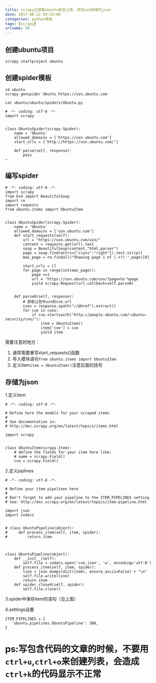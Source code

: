 ```yaml
---
title: scrapy之获取ubuntu安全公告，并将cve存储为json
date: 2017-08-22 03:33:00
categories: python爬虫
tags: [scrapy]
urlname: 58
---
```

创建ubuntu项目
----

    scrapy startproject ubuntu

创建spider模板
--------

    cd ubuntu
    scrapy genspider Ubuntu https://usn.ubuntu.com

    cat ubuntu/ubuntu/spiders/Ubuntu.py

    # -*- coding: utf-8 -*-
    import scrapy
    
    
    class UbuntuSpider(scrapy.Spider):
        name = 'Ubuntu'
        allowed_domains = ['https://usn.ubuntu.com']
        start_urls = ['http://https://usn.ubuntu.com/']
    
        def parse(self, response):
            pass
    ~             

编写spider
----

    # -*- coding: utf-8 -*-
    import scrapy
    from bs4 import BeautifulSoup
    import re
    import requests
    from ubuntu.items import UbuntuItem
    
    
    class UbuntuSpider(scrapy.Spider):
        name = 'Ubuntu'
        allowed_domains = ['usn.ubuntu.com']
        def start_requests(self):
            url = "https://usn.ubuntu.com/usn/"
            content = requests.get(url).text
            soup = BeautifulSoup(content,"html.parser")
            page = soup.find(attrs={"class":"right"}).text.strip()
            max_page = re.findall("Showing page 1 of (.+?) ",page)[0]
    
            start_urls = []
            for page in range(int(max_page)):
                page +=1
                url = 'https://usn.ubuntu.com/usn/?page=%s'%page
                yield scrapy.Request(url,callback=self.parse0)
                
    
        def parse0(self, response):
            # 获取公告中usn的cve_url
            cves = response.xpath("//@href").extract()
            for cve in cves:
                if cve.startswith("http://people.ubuntu.com/~ubuntu-security/cve/"):
                    item = UbuntuItem()
                    item['cve'] = cve
                    yield item
需要注意的地方：

 1. 通常需要重写start_requests()函数
 2. 导入模块语句`from ubuntu.items import UbuntuItem`
 3. 定义item`item = UbuntuItem()`注意后面的括号

存储为json
----
1.定义item

    # -*- coding: utf-8 -*-
    
    # Define here the models for your scraped items
    #
    # See documentation in:
    # http://doc.scrapy.org/en/latest/topics/items.html
    
    import scrapy
    
    
    class UbuntuItem(scrapy.Item):
        # define the fields for your item here like:
        # name = scrapy.Field()
        cve = scrapy.Field()

2.定义piplines

    # -*- coding: utf-8 -*-
    
    # Define your item pipelines here
    #
    # Don't forget to add your pipeline to the ITEM_PIPELINES setting
    # See: http://doc.scrapy.org/en/latest/topics/item-pipeline.html
    
    import json
    import codecs
    
    
    # class UbuntuPipeline(object):
    #     def process_item(self, item, spider):
    #         return item
    
    
    
    class UbuntuPipeline(object):
        def __init__(self):
            self.file = codecs.open('cve.json', 'w', encoding='utf-8')
        def process_item(self, item, spider):
            line = json.dumps(dict(item), ensure_ascii=False) + "\n"
            self.file.write(line)
            return item
        def spider_closed(self, spider):
            self.file.close()

3.spider中保存item的语句（见上面）

4.settings设置

    ITEM_PIPELINES = {
       'ubuntu.pipelines.UbuntuPipeline': 300,
    }


ps:写包含代码的文章的时候，不要用`ctrl+u`,`ctrl+o`来创建列表，会造成`ctrl+k`的代码显示不正常
====


